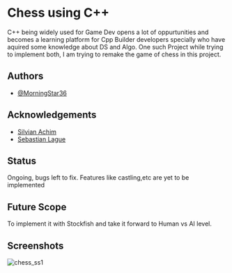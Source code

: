 
# Chess using C++

C++ being widely used for Game Dev opens a lot of oppurtunities and becomes a learning platform for Cpp Builder developers specially who have aquired some knowledge about DS and Algo. 
One such Project while trying to implement both, I am trying to remake the game of chess in this project.



## Authors

- [@MorningStar36](https://github.com/MorningStar36)


## Acknowledgements

 - [Silvian Achim](https://www.youtube.com/@SilvianAchim)
 - [Sebastian Lague](https://www.youtube.com/@SebastianLague)




## Status
  Ongoing, bugs left to fix.
  Features like castling,etc are yet to be implemented
## Future Scope
To implement it with Stockfish and take it forward to Human vs  AI level.



## Screenshots
 ![chess_ss1](https://github.com/MorningStar36/Chess/assets/145042849/fa259ce2-4c66-436b-a3ec-5c8a0ed991b9)
